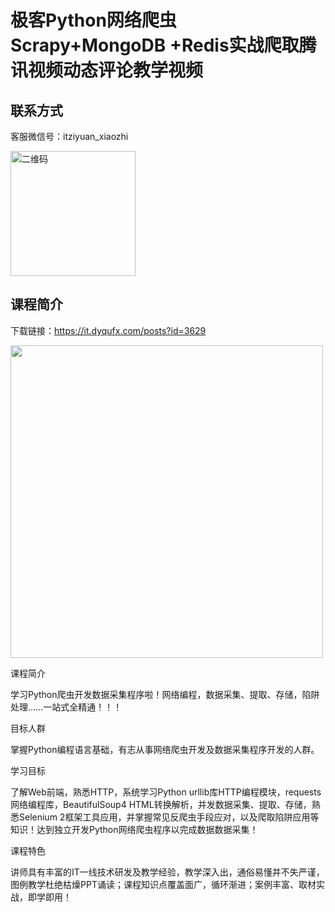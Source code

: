 # 极客Python网络爬虫Scrapy+MongoDB +Redis实战爬取腾讯视频动态评论教学视频

## 联系方式

客服微信号：itziyuan_xiaozhi

<img src="https://ziyuanyun.oss-cn-guangzhou.aliyuncs.com/common/20240614073449/666b82192834a.jpg" width="200" height="200" alt="二维码">

## 课程简介

下载链接：https://it.dyqufx.com/posts?id=3629

<img src="https://ziyuanyun.oss-cn-guangzhou.aliyuncs.com/yun/20240515185241/664493f906d04.jpg" width="500" alt="">

  

 课程简介

 学习Python爬虫开发数据采集程序啦！网络编程，数据采集、提取、存储，陷阱处理……一站式全精通！！！

 目标人群

  掌握Python编程语言基础，有志从事网络爬虫开发及数据采集程序开发的人群。

 学习目标

  了解Web前端，熟悉HTTP，系统学习Python urllib库HTTP编程模块，requests网络编程库，BeautifulSoup4 HTML转换解析，并发数据采集、提取、存储，熟悉Selenium 2框架工具应用，并掌握常见反爬虫手段应对，以及爬取陷阱应用等知识！达到独立开发Python网络爬虫程序以完成数据数据采集！

 课程特色

  讲师具有丰富的IT一线技术研发及教学经验，教学深入出，通俗易懂并不失严谨，图例教学杜绝枯燥PPT诵读；课程知识点覆盖面广，循环渐进；案例丰富、取材实战，即学即用！

  